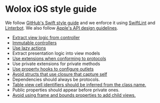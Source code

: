 # Wolox iOS style guide

  We follow [GitHub's Swift style guide](https://github.com/github/swift-style-guide) and we enforce it using [SwiftLint](https://github.com/realm/SwiftLint) and [Linterbot](https://github.com/guidomb/linterbot). We also follow [Apple's API design guidelines](https://swift.org/documentation/api-design-guidelines/).

 * [Extract view logic from controller](./rules/separate-view-logic.md)
 * [Immutable controllers](./rules/immutable-controller.md)
 * [Use lazy actions](./rules/use-lazy-actions.md)
 * Extract presentation logic into view models
 * [Use extensions when conforming to protocols](./rules/use-extensions-when-conforming-to-protocols.md)
 * Use private extensions for private methods
 * [Use property hooks to configure outlets](./rules/property-hooks-for-outlets.md)
 * [Avoid structs that use closure that capture self](./rules/avoid-struct-closure-self.md)
 * Dependencies should always be protocols.
 * [Table view cell identifiers should be inferred from the class name.](./rules/table-view-cell-identifier.md)
 * Public properties should appear before private ones.
 * [Avoid using frame and bounds properties to add child views.](./rules/avoid-frame-bounds-properties.md)
